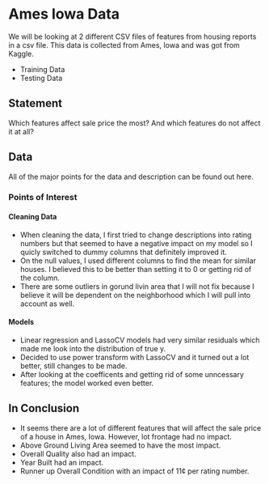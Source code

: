 # Ames Iowa Data
We will be looking at 2 different CSV files of features from housing reports in a csv file. This data is collected from Ames, Iowa and was got from Kaggle.
* Training Data
* Testing Data

## Statement
Which features affect sale price the most? And which features do not affect it at all?
    
## Data 

All of the major points for the data and description can be found out here.

### Points of Interest

#### Cleaning Data
* When cleaning the data, I first tried to change descriptions into rating numbers but that seemed to have a negative impact on my model so I quicly switched to dummy columns that definitely improved it.
* On the null values, I used different columns to find the mean for similar houses. I believed this to be better than setting it to 0 or getting rid of the column.        
* There are some outliers in gorund livin area that I will not fix because I believe it will be dependent on the neighborhood which I will pull into account as well.

#### Models
* Linear regression and LassoCV models had very similar residuals which made me look into the distribution of true y.
* Decided to use power transform with LassoCV and it turned out a lot better, still changes to be made.
* After looking at the coefficents and getting rid of some unncessary features; the model worked even better.

## In Conclusion
* It seems there are a lot of different features that will affect the sale price of a house in Ames, Iowa. However, lot frontage had no impact.
* Above Ground Living Area seemed to have the most impact.
* Overall Quality also had an impact.
* Year Built had an impact.
* Runner up Overall Condition with an impact of 11¢ per rating number.

 
    
